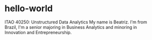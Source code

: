 # hello-world
ITAO 40250: Unstructured Data Analytics
My name is Beatriz.
I'm from Brazil, I'm a senior majoring in Business Analytics and minoring in Innovation and Entrepreneurship.
